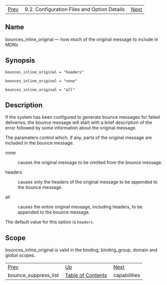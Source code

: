 |     |     |     |
| --- | --- | --- |
| [Prev](conf.ref.bounce_suppress_list)  | 9.2. Configuration Files and Option Details |  [Next](conf.ref.capabilities.php) |

<a name="conf.ref.bounces_inline_original"></a>
## Name

bounces_inline_original — how much of the original message to include in MDNs

## Synopsis

`bounces_inline_original = "headers"`

`bounces_inline_original = "none"`

`bounces_inline_original = "all"`

<a name="idp8476256"></a>
## Description

If the system has been configured to generate bounce messages for failed deliveries, the bounce message will start with a brief description of the error followed by some information about the original message.

The parameters control which, if any, parts of the original message are included in the bounce message.

<dl className="variablelist">

<dt>none</dt>

<dd>

causes the original message to be omitted from the bounce message.

</dd>

<dt>headers</dt>

<dd>

causes only the headers of the original message to be appended to the bounce message.

</dd>

<dt>all</dt>

<dd>

causes the entire original message, including headers, to be appended to the bounce message.

</dd>

</dl>

The default value for this option is `headers`.

<a name="idp8485024"></a>
## Scope

bounces_inline_original is valid in the binding, binding_group, domain and global scopes.

|     |     |     |
| --- | --- | --- |
| [Prev](conf.ref.bounce_suppress_list)  | [Up](conf.ref.files.php) |  [Next](conf.ref.capabilities.php) |
| bounce_suppress_list  | [Table of Contents](index) |  capabilities |
